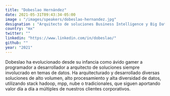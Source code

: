 ```yaml
---
title: "Dobeslao Hernández"
date: 2021-05-31T09:43:34-05:00
image : "/images/speakers/dobeslao-hernandez.jpg"
designation : "Arquitecto de soluciones Business Intelligence y Big Data en Vinkos"
country: "mx"
twitter: ""
linkedin: "https://www.linkedin.com/in/dobeslao/"
github: ""
year: "2021"
---
```


Dobeslao ha evolucionado desde su infancia como ávido gamer a programador a desarrollador a arquitecto de soluciones siempre involucrado en temas de datos. Ha arquitecturado y desarrollado diversas soluciones de alto volumen, alto procesamiento y alta diversidad de datos, utilizando stack hadoop, mpp, nube o tradicionales, que siguen aportando valor día a día a múltiples de nuestros clientes corporativos.